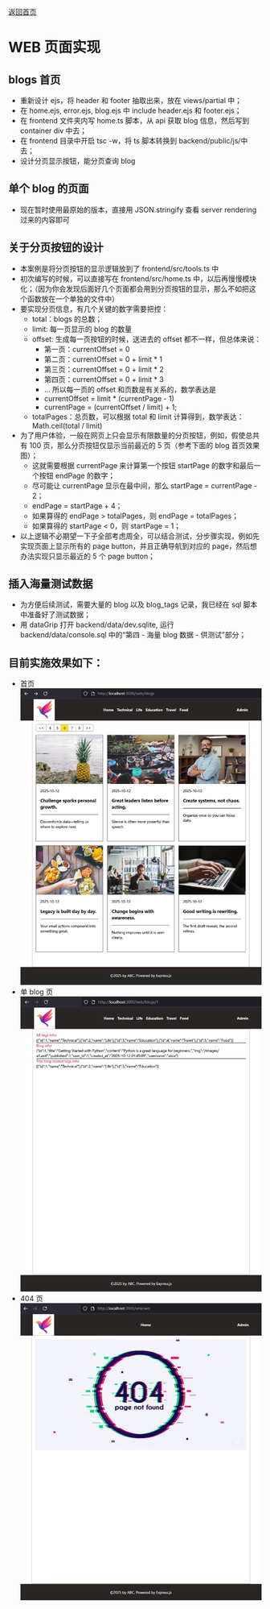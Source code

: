 [返回首页](../Readme.md)

# WEB 页面实现

## blogs 首页

-   重新设计 ejs，将 header 和 footer 抽取出来，放在 views/partial 中；
-   在 home.ejs, error.ejs, blog.ejs 中 include header.ejs 和 footer.ejs；
-   在 frontend 文件夹内写 home.ts 脚本，从 api 获取 blog 信息，然后写到 container div 中去；
-   在 frontend 目录中开启 tsc -w，将 ts 脚本转换到 backend/public/js/中去；
-   设计分页显示按钮，能分页查询 blog

## 单个 blog 的页面

-   现在暂时使用最原始的版本，直接用 JSON.stringify 查看 server rendering 过来的内容即可

## 关于分页按钮的设计

-   本案例是将分页按钮的显示逻辑放到了 frontend/src/tools.ts 中
-   初次编写的时候，可以直接写在 frontend/src/home.ts 中，以后再慢慢模块化；（因为你会发现后面好几个页面都会用到分页按钮的显示，那么不如把这个函数放在一个单独的文件中）
-   要实现分页信息，有几个关键的数字需要把控：
    -   total：blogs 的总数；
    -   limit: 每一页显示的 blog 的数量
    -   offset: 生成每一页按钮的时候，送进去的 offset 都不一样，但总体来说：
        -   第一页：currentOffset = 0
        -   第二页：currentOffset = 0 + limit \* 1
        -   第三页：currentOffset = 0 + limit \* 2
        -   第四页：currentOffset = 0 + limit \* 3
        -   ... 所以每一页的 offset 和页数是有关系的，数学表达是
        -   currentOffset = limit \* (currentPage - 1)
        -   currentPage = (currentOffset / limit) + 1;
    -   totalPages：总页数，可以根据 total 和 limit 计算得到，数学表达：Math.ceil(total / limit)
-   为了用户体验，一般在网页上只会显示有限数量的分页按钮，例如，假使总共有 100 页，那么分页按钮仅显示当前最近的 5 页（参考下面的 blog 首页效果图）；
    -   这就需要根据 currentPage 来计算第一个按钮 startPage 的数字和最后一个按钮 endPage 的数字；
    -   尽可能让 currentPage 显示在最中间，那么 startPage = currentPage - 2；
    -   endPage = startPage + 4；
    -   如果算得的 endPage > totalPages，则 endPage = totalPages；
    -   如果算得的 startPage < 0，则 startPage = 1；
-   以上逻辑不必期望一下子全部考虑周全，可以结合测试，分步骤实现，例如先实现页面上显示所有的 page button，并且正确导航到对应的 page，然后想办法实现只显示最近的 5 个 page button；

## 插入海量测试数据

-   为方便后续测试，需要大量的 blog 以及 blog_tags 记录，我已经在 sql 脚本中准备好了测试数据；
-   用 dataGrip 打开 backend/data/dev.sqlite, 运行 backend/data/console.sql 中的“第四 - 海量 blog 数据 - 供测试”部分；

## 目前实施效果如下：

-   首页
    ![blog首页效果](./step06-01.png)
-   单 blog 页
    ![单blog页效果](./step06-02.png)
-   404 页
    ![404页效果](./step06-03.png)
